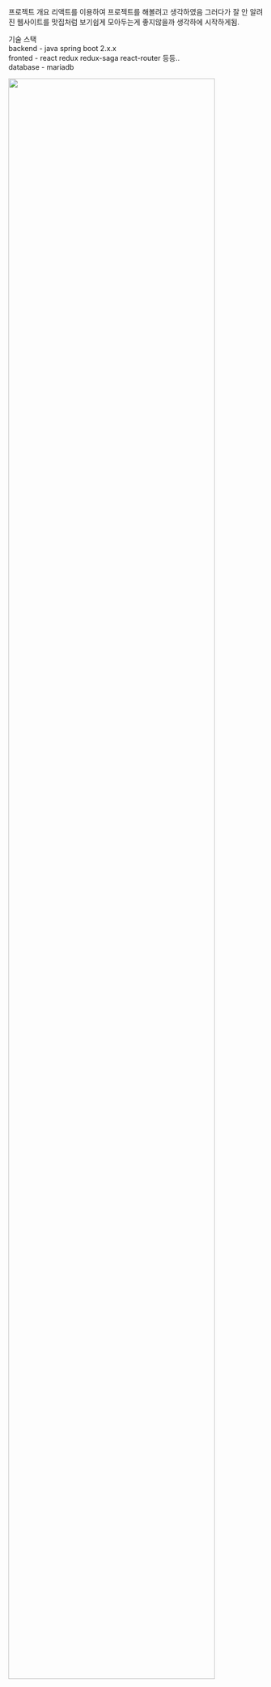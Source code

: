 프로젝트 개요
리액트를 이용하여 프로젝트를 해볼려고 생각하였음
그러다가 잘 안 알려진 웹사이트를 맛집처럼 보기쉽게 모아두는게 좋지않을까 생각하에 시작하게됨.

기술 스택<br />
backend - java spring boot 2.x.x<br/>
fronted - react redux redux-saga react-router 등등..<br />
database - mariadb


<img src="tree/master/src/asset/readmeimg/list.png" width="90%"></img>
